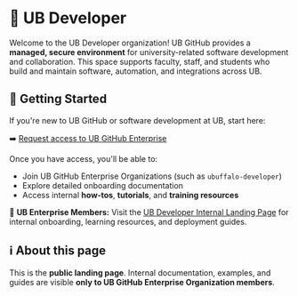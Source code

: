 # 🤘 UB Developer

Welcome to the UB Developer organization!
UB GitHub provides a **managed, secure environment** for university-related software development and collaboration.
This space supports faculty, staff, and students who build and maintain software, automation, and integrations across UB.

## 🚀 Getting Started

If you're new to UB GitHub or software development at UB, start here:

➡️ [Request access to UB GitHub Enterprise](https://www.buffalo.edu/ubit/services/github.html)

Once you have access, you'll be able to:

- Join UB GitHub Enterprise Organizations (such as `ubuffalo-developer`)
- Explore detailed onboarding documentation
- Access internal **how‑tos**, **tutorials**, and **training resources**

🔗 **UB Enterprise Members:** Visit the [UB Developer Internal Landing Page](https://github.com/ubuffalo-developer/landing-page) for internal onboarding, learning resources, and deployment guides.

## ℹ️ About this page

This is the **public landing page**.
Internal documentation, examples, and guides are visible **only to UB GitHub Enterprise Organization members**.
